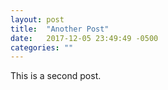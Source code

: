```yaml
---
layout: post
title:  "Another Post"
date:   2017-12-05 23:49:49 -0500
categories: ""
---
```

This is a second post.
